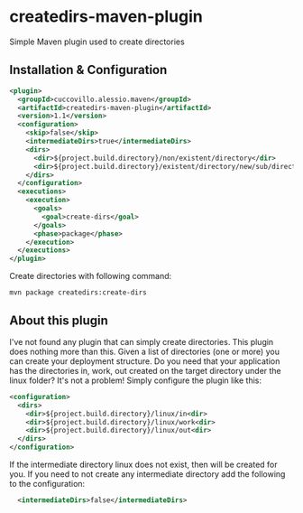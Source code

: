 # createdirs-maven-plugin
Simple Maven plugin used to create directories

## Installation & Configuration
```xml
<plugin>
  <groupId>cuccovillo.alessio.maven</groupId>
  <artifactId>createdirs-maven-plugin</artifactId>
  <version>1.1</version>
  <configuration>
    <skip>false</skip>
    <intermediateDirs>true</intermediateDirs>
    <dirs>
      <dir>${project.build.directory}/non/existent/directory</dir>
      <dir>${project.build.directory}/existent/directory/new/sub/directory</dir>
    </dirs>
  </configuration>
  <executions>
    <execution>
      <goals>
        <goal>create-dirs</goal>
      </goals>
      <phase>package</phase>
    </execution>
  </executions>
</plugin>
```

Create directories with following command:
```shell
mvn package createdirs:create-dirs
```

## About this plugin
I've not found any plugin that can simply create directories.
This plugin does nothing more than this.
Given a list of directories (one or more) you can create your deployment structure.
Do you need that your application has the directories in, work, out created on the target directory under the linux folder?
It's not a problem!
Simply configure the plugin like this:
```xml
<configuration>
  <dirs>
    <dir>${project.build.directory}/linux/in<dir>
    <dir>${project.build.directory}/linux/work<dir>
    <dir>${project.build.directory}/linux/out<dir>
  </dirs> 
</configuration>
```

If the intermediate directory linux does not exist, then will be created for you.
If you need to not create any intermediate directory add the following to the configuration:
```xml
  <intermediateDirs>false</intermediateDirs>
```
